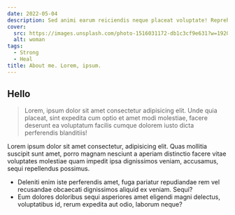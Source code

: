 ```yaml
---
date: 2022-05-04
description: Sed animi earum reiciendis neque placeat voluptate! Reprehenderit, delectus? Modi minus quibusdam repudiandae porro ipsam quam et aspernatur, reiciendis illum accusantium debitis.
cover:
  src: https://images.unsplash.com/photo-1516031172-db1c3cf9e631?w=1920
  alt: woman
tags:
  - Strong
  - Heal
title: About me. Lorem, ipsum.
---
```


## Hello

> Lorem, ipsum dolor sit amet consectetur adipisicing elit. Unde quia placeat, sint expedita cum optio et amet modi molestiae, facere deserunt ea voluptatum facilis cumque dolorem iusto dicta perferendis blanditiis!

Lorem ipsum dolor sit amet consectetur, adipisicing elit. Quas mollitia suscipit sunt amet, porro magnam nesciunt a aperiam distinctio facere vitae voluptates molestiae quam impedit ipsa dignissimos veniam, accusamus, sequi repellendus possimus.

- Deleniti enim iste perferendis amet, fuga pariatur repudiandae rem vel recusandae obcaecati dignissimos aliquid ex veniam. Sequi?
- Eum dolores doloribus sequi asperiores amet eligendi magni delectus, voluptatibus id, rerum expedita aut odio, laborum neque?
